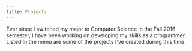 ```yaml
---
title: Projects
---
```


Ever since I switched my major to Computer Science in the Fall 2016 semester, I have been working on developing my skills as a programmer. Listed in the menu are some of the projects I've created during this time.
